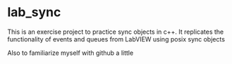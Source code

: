 # lab_sync

This is an exercise project to practice sync objects in c++. It replicates the functionality of events and queues from LabVIEW using posix sync objects

Also to familiarize myself with github a little
